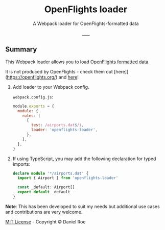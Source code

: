 <h1 align="center" >OpenFlights loader</h1>
<p align="center">A Webpack loader for OpenFlights-formatted data</p>

<p align="center">
<a href="https://david-dm.org/danielroe/openflights-loader">
    <img alt="" src="https://david-dm.org/danielroe/openflights-loader/status.svg?style=flat-square">
</a>
<a href="https://standardjs.com">
    <img alt="" src="https://img.shields.io/badge/code_style-standard-brightgreen.svg?style=flat-square">
</a>
<a href="https://npmjs.com/package/openflights-loader">
    <img alt="" src="https://img.shields.io/npm/v/openflights-loader/latest.svg?style=flat-square">
</a>
<a href="https://bundlephobia.com/result?p=openflights-loader">
    <img alt="" src="https://flat.badgen.net/bundlephobia/minzip/openflights-loader">
</a>
<a href="https://lgtm.com/projects/g/danielroe/openflights-loader">
    <img alt="" src="https://flat.badgen.net/lgtm/alerts/g/danielroe/openflights-loader">
</a>
<a href="https://lgtm.com/projects/g/danielroe/openflights-loader">
    <img alt="" src="https://flat.badgen.net/lgtm/grade/g/danielroe/openflights-loader">
</a>

<a href="https://npmjs.com/package/openflights-loader">
    <img alt="" src="https://img.shields.io/npm/dt/openflights-loader.svg?style=flat-square">
</a>
</p>

## Summary

This Webpack loader allows you to load [OpenFlights formatted data](https://openflights.org/data.html).

It is not produced by OpenFlights - check them out [here]](https://openflights.org/) and [here](https://github.com/jpatokal/openflights/)!

1. Add loader to your Webpack config.

   `webpack.config.js`:

   ```js
   module.exports = {
     module: {
       rules: [
         {
           test: /airports.dat$/i,
           loader: 'openflights-loader',
         },
       ],
     },
   }
   ```

2. If using TypeScript, you may add the following declaration for typed imports:

   ```ts
   declare module '*/airports.dat' {
     import { Airport } from 'openflights-loader'

     const _default: Airport[]
     export default _default
   }
   ```

**Note**: This has been developed to suit my needs but additional use cases and contributions are very welcome.

[MIT License](./LICENSE) - Copyright &copy; Daniel Roe
